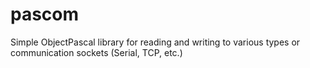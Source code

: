 # pascom
Simple ObjectPascal library for reading and writing to various types or communication sockets (Serial, TCP, etc.)
